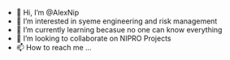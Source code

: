 - 👋 Hi, I’m @AlexNip
- 👀 I’m interested in syeme engineering and risk management
- 🌱 I’m currently learning becasue no one can know everything
- 💞️ I’m looking to collaborate on NIPRO Projects
- 📫 How to reach me ...

<!---
AlexNip/AlexNip is a ✨ special ✨ repository because its `README.md` (this file) appears on your GitHub profile.
You can click the Preview link to take a look at your changes.
--->
